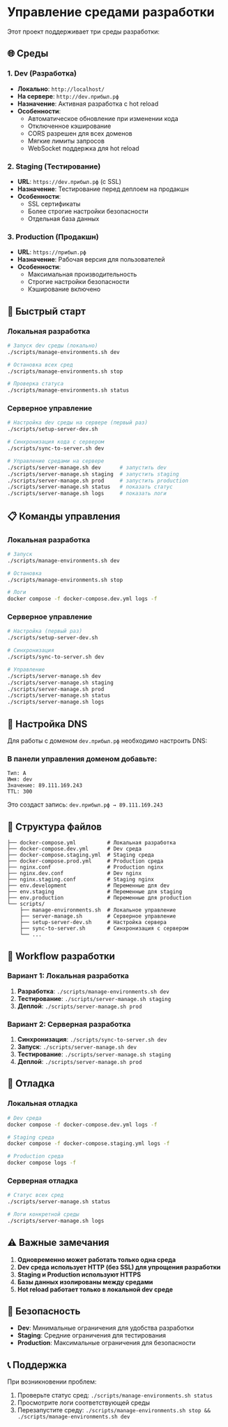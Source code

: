 # Управление средами разработки

Этот проект поддерживает три среды разработки:

## 🌐 Среды

### 1. **Dev (Разработка)**

- **Локально**: `http://localhost/`
- **На сервере**: `http://dev.прибыл.рф`
- **Назначение**: Активная разработка с hot reload
- **Особенности**:
  - Автоматическое обновление при изменении кода
  - Отключенное кэширование
  - CORS разрешен для всех доменов
  - Мягкие лимиты запросов
  - WebSocket поддержка для hot reload

### 2. **Staging (Тестирование)**

- **URL**: `https://dev.прибыл.рф` (с SSL)
- **Назначение**: Тестирование перед деплоем на продакшн
- **Особенности**:
  - SSL сертификаты
  - Более строгие настройки безопасности
  - Отдельная база данных

### 3. **Production (Продакшн)**

- **URL**: `https://прибыл.рф`
- **Назначение**: Рабочая версия для пользователей
- **Особенности**:
  - Максимальная производительность
  - Строгие настройки безопасности
  - Кэширование включено

## 🚀 Быстрый старт

### Локальная разработка

```bash
# Запуск dev среды (локально)
./scripts/manage-environments.sh dev

# Остановка всех сред
./scripts/manage-environments.sh stop

# Проверка статуса
./scripts/manage-environments.sh status
```

### Серверное управление

```bash
# Настройка dev среды на сервере (первый раз)
./scripts/setup-server-dev.sh

# Синхронизация кода с сервером
./scripts/sync-to-server.sh dev

# Управление средами на сервере
./scripts/server-manage.sh dev      # запустить dev
./scripts/server-manage.sh staging  # запустить staging
./scripts/server-manage.sh prod     # запустить production
./scripts/server-manage.sh status   # показать статус
./scripts/server-manage.sh logs     # показать логи
```

## 📋 Команды управления

### Локальная разработка

```bash
# Запуск
./scripts/manage-environments.sh dev

# Остановка
./scripts/manage-environments.sh stop

# Логи
docker compose -f docker-compose.dev.yml logs -f
```

### Серверное управление

```bash
# Настройка (первый раз)
./scripts/setup-server-dev.sh

# Синхронизация
./scripts/sync-to-server.sh dev

# Управление
./scripts/server-manage.sh dev
./scripts/server-manage.sh staging
./scripts/server-manage.sh prod
./scripts/server-manage.sh status
./scripts/server-manage.sh logs
```

## 🔧 Настройка DNS

Для работы с доменом `dev.прибыл.рф` необходимо настроить DNS:

### В панели управления доменом добавьте:

```
Тип: A
Имя: dev
Значение: 89.111.169.243
TTL: 300
```

Это создаст запись: `dev.прибыл.рф → 89.111.169.243`

## 📁 Структура файлов

```
├── docker-compose.yml          # Локальная разработка
├── docker-compose.dev.yml      # Dev среда
├── docker-compose.staging.yml  # Staging среда
├── docker-compose.prod.yml     # Production среда
├── nginx.conf                  # Production nginx
├── nginx.dev.conf              # Dev nginx
├── nginx.staging.conf          # Staging nginx
├── env.development             # Переменные для dev
├── env.staging                 # Переменные для staging
├── env.production              # Переменные для production
└── scripts/
    ├── manage-environments.sh  # Локальное управление
    ├── server-manage.sh        # Серверное управление
    ├── setup-server-dev.sh     # Настройка сервера
    ├── sync-to-server.sh       # Синхронизация с сервером
    └── ...
```

## 🔄 Workflow разработки

### Вариант 1: Локальная разработка

1. **Разработка**: `./scripts/manage-environments.sh dev`
2. **Тестирование**: `./scripts/server-manage.sh staging`
3. **Деплой**: `./scripts/server-manage.sh prod`

### Вариант 2: Серверная разработка

1. **Синхронизация**: `./scripts/sync-to-server.sh dev`
2. **Запуск**: `./scripts/server-manage.sh dev`
3. **Тестирование**: `./scripts/server-manage.sh staging`
4. **Деплой**: `./scripts/server-manage.sh prod`

## 🐛 Отладка

### Локальная отладка

```bash
# Dev среда
docker compose -f docker-compose.dev.yml logs -f

# Staging среда
docker compose -f docker-compose.staging.yml logs -f

# Production среда
docker compose logs -f
```

### Серверная отладка

```bash
# Статус всех сред
./scripts/server-manage.sh status

# Логи конкретной среды
./scripts/server-manage.sh logs
```

## ⚠️ Важные замечания

1. **Одновременно может работать только одна среда**
2. **Dev среда использует HTTP (без SSL) для упрощения разработки**
3. **Staging и Production используют HTTPS**
4. **Базы данных изолированы между средами**
5. **Hot reload работает только в локальной dev среде**

## 🔐 Безопасность

- **Dev**: Минимальные ограничения для удобства разработки
- **Staging**: Средние ограничения для тестирования
- **Production**: Максимальные ограничения для безопасности

## 📞 Поддержка

При возникновении проблем:

1. Проверьте статус сред: `./scripts/manage-environments.sh status`
2. Просмотрите логи соответствующей среды
3. Перезапустите среду: `./scripts/manage-environments.sh stop && ./scripts/manage-environments.sh dev`
